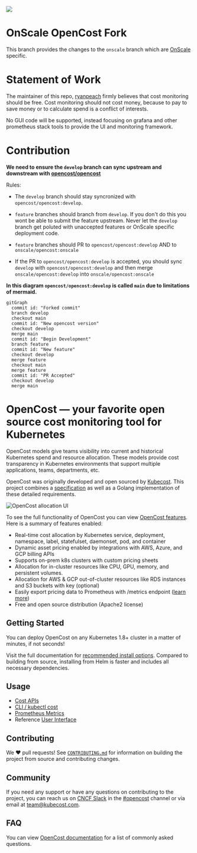 <img src="./opencost-header.png"/>

# OnScale OpenCost Fork

This branch provides the changes to the `onscale` branch which are [OnScale](http://www.onscale.com) specific.

# Statement of Work

The maintainer of this repo, [ryanpeach](https://github.com/ryanpeach) firmly believes that cost monitoring should be free. Cost monitoring should not cost money, because to pay to save money or to calculate spend is a conflict of interests.

No GUI code will be supported, instead focusing on grafana and other prometheus stack tools to provide the UI and monitoring framework.

# Contribution

**We need to ensure the `develop` branch can sync upstream and downstream with [opencost/opencost](https://github.com/opencost/opencost)**


Rules:

* The `develop` branch should stay syncronized with `opencost/opencost:develop`.

* `feature` branches should branch from `develop`. If you don't do this you wont be able to submit the feature upstream. Never let the `develop` branch get poluted with unaccepted features or OnScale specific deployment code.

* `feature` branches should PR to `opencost/opencost:develop` AND to `onscale/opencost:onscale`

* If the PR to `opencost/opencost:develop` is accepted, you should sync `develop` with `opencost/opencost:develop` and then merge `onscale/opencost:develop` into `onscale/opencost:onscale`

**In this diagram `opencost/opencost:develop` is called `main` due to limitations of mermaid.**

```mermaid
gitGraph
  commit id: "Forked commit"
  branch develop
  checkout main
  commit id: "New opencost version"
  checkout develop
  merge main
  commit id: "Begin Development"
  branch feature
  commit id: "New feature"
  checkout develop
  merge feature
  checkout main
  merge feature
  commit id: "PR Accepted"
  checkout develop
  merge main
```

# OpenCost — your favorite open source cost monitoring tool for Kubernetes

OpenCost models give teams visibility into current and historical Kubernetes spend and resource allocation. These models provide cost transparency in Kubernetes environments that support multiple applications, teams, departments, etc.


OpenCost was originally developed and open sourced by [Kubecost](https://kubecost.com). This project combines a [specification](/spec/) as well as a Golang implementation of these detailed requirements.

![OpenCost allocation UI](/allocation-drilldown.gif)

To see the full functionality of OpenCost you can view [OpenCost features](https://opencost.io). Here is a summary of features enabled:

- Real-time cost allocation by Kubernetes service, deployment, namespace, label, statefulset, daemonset, pod, and container
- Dynamic asset pricing enabled by integrations with AWS, Azure, and GCP billing APIs
- Supports on-prem k8s clusters with custom pricing sheets
- Allocation for in-cluster resources like CPU, GPU, memory, and persistent volumes.
- Allocation for AWS & GCP out-of-cluster resources like RDS instances and S3 buckets with key (optional)
- Easily export pricing data to Prometheus with /metrics endpoint ([learn more](PROMETHEUS.md))
- Free and open source distribution (Apache2 license)

## Getting Started

You can deploy OpenCost on any Kubernetes 1.8+ cluster in a matter of minutes, if not seconds!

Visit the full documentation for [recommended install options](https://www.opencost.io/docs/install). Compared to building from source, installing from Helm is faster and includes all necessary dependencies.

## Usage

- [Cost APIs](https://www.opencost.io/docs/api)
- [CLI / kubectl cost](https://www.opencost.io/docs/kubectl-cost)
- [Prometheus Metrics](https://www.opencost.io/docs/prometheus)
- Reference [User Interface](https://github.com/opencost/opencost/tree/develop/ui)

## Contributing

We :heart: pull requests! See [`CONTRIBUTING.md`](CONTRIBUTING.md) for information on building the project from source
and contributing changes.

## Community

If you need any support or have any questions on contributing to the project, you can reach us on [CNCF Slack](https://slack.cncf.io/) in the [#opencost](https://cloud-native.slack.com/archives/C03D56FPD4G) channel or via email at [team@kubecost.com](team@kubecost.com).

## FAQ

You can view [OpenCost documentation](https://www.opencost.io/docs/FAQ) for a list of commonly asked questions.
